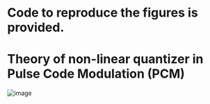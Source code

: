 # Code to reproduce the figures is provided.
# Theory of non-linear quantizer in Pulse Code Modulation (PCM)
![image](https://user-images.githubusercontent.com/53300785/186616558-93835435-b81a-4d76-9f2c-b491393ad8d1.png)


